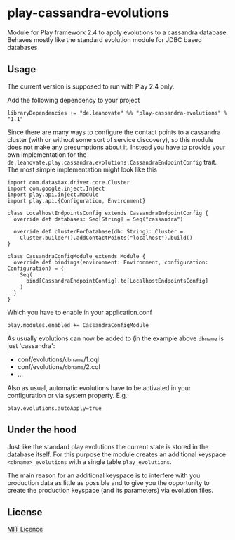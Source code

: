# play-cassandra-evolutions

Module for Play framework 2.4 to apply evolutions to a cassandra database. Behaves mostly like the standard evolution module for JDBC based databases

## Usage

The current version is supposed to run with Play 2.4 only.

Add the following dependency to your project

```
libraryDependencies += "de.leanovate" %% "play-cassandra-evolutions" % "1.1"
```

Since there are many ways to configure the contact points to a cassandra cluster (with or
without some sort of service discovery), so this module does not make any presumptions
about it. Instead you have to provide your own implementation for
the `de.leanovate.play.cassandra.evolutions.CassandraEndpointConfig` trait. The
most simple implementation might look like this

```
import com.datastax.driver.core.Cluster
import com.google.inject.Inject
import play.api.inject.Module
import play.api.{Configuration, Environment}

class LocalhostEndpointsConfig extends CassandraEndpointConfig {
  override def databases: Seq[String] = Seq("cassandra")

  override def clusterForDatabase(db: String): Cluster =
    Cluster.builder().addContactPoints("localhost").build()
}

class CassandraConfigModule extends Module {
  override def bindings(environment: Environment, configuration: Configuration) = {
    Seq(
      bind[CassandraEndpointConfig].to[LocalhostEndpointsConfig]
    )
  }
}
```

Which you have to enable in your application.conf

```
play.modules.enabled += CassandraConfigModule

```

As usually evolutions can now be added to (in the example above `dbname` is just 'cassandra':

* conf/evolutions/`dbname`/1.cql
* conf/evolutions/`dbname`/2.cql
* ...

Also as usual, automatic evolutions have to be activated in your configuration or via system property. E.g.:

```
play.evolutions.autoApply=true 
```

## Under the hood

Just like the standard play evolutions the current state is stored in the database itself.
For this purpose the module creates an additional keyspace `<dbname>_evolutions` with a
single table `play_evolutions`.

The main reason for an additional keyspace is to interfere with you production data as
little as possible and to give you the opportunity to create the production keyspace
(and its parameters) via evolution files.

## License

[MIT Licence](http://opensource.org/licenses/MIT)
